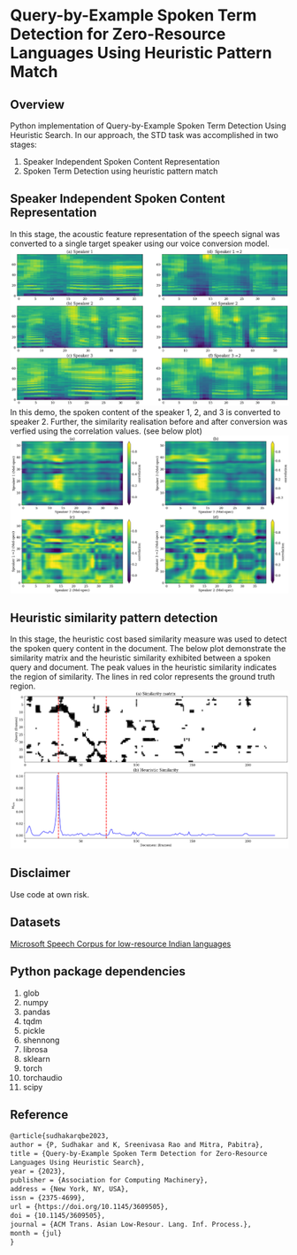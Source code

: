 # Query-by-Example Spoken Term Detection for Zero-Resource Languages Using Heuristic Pattern Match

## Overview
Python implementation of Query-by-Example Spoken Term Detection Using Heuristic Search. In our approach, the STD task was accomplished in two stages: 
1. Speaker Independent Spoken Content Representation
2. Spoken Term Detection using heuristic pattern match

## Speaker Independent Spoken Content Representation
In this stage, the acoustic feature representation of the speech signal was converted to a single target speaker using our voice conversion model. 
![Speaker Style Conversion](https://github.com/sudhakar-pandiarajan/heuristic/blob/main/speaker_style_convert.png)
In this demo, the spoken content of the speaker 1, 2, and 3 is converted to speaker 2. Further, the similarity realisation before and after conversion was verfied using the correlation values. (see below plot)
![Verification](https://github.com/sudhakar-pandiarajan/heuristic/blob/main/speaker_style_verify.png)

## Heuristic similarity pattern detection
In this stage, the heuristic cost based similarity measure was used to detect the spoken query content in the document. The below plot demonstrate the similarity matrix and the heuristic similarity exhibited between a spoken query and document. The peak values in the heuristic similarity indicates the region of similarity. The lines in red color represents the ground truth region.
![Heuristic Similarity](https://github.com/sudhakar-pandiarajan/heuristic/blob/main/heuristic_similarity_match.png)

## Disclaimer
Use code at own risk.

## Datasets 
[Microsoft Speech Corpus for low-resource Indian languages](https://msropendata.com/datasets/7230b4b1-912d-400e-be58-f84e0512985e)

## Python package dependencies
1.  glob
2.  numpy
3.  pandas
4.  tqdm
5.  pickle
6.  shennong
7.  librosa
8.  sklearn
9.  torch
10. torchaudio
11. scipy


## Reference
```
@article{sudhakarqbe2023,
author = {P, Sudhakar and K, Sreenivasa Rao and Mitra, Pabitra},
title = {Query-by-Example Spoken Term Detection for Zero-Resource Languages Using Heuristic Search},
year = {2023},
publisher = {Association for Computing Machinery},
address = {New York, NY, USA},
issn = {2375-4699},
url = {https://doi.org/10.1145/3609505},
doi = {10.1145/3609505},
journal = {ACM Trans. Asian Low-Resour. Lang. Inf. Process.},
month = {jul}
}
